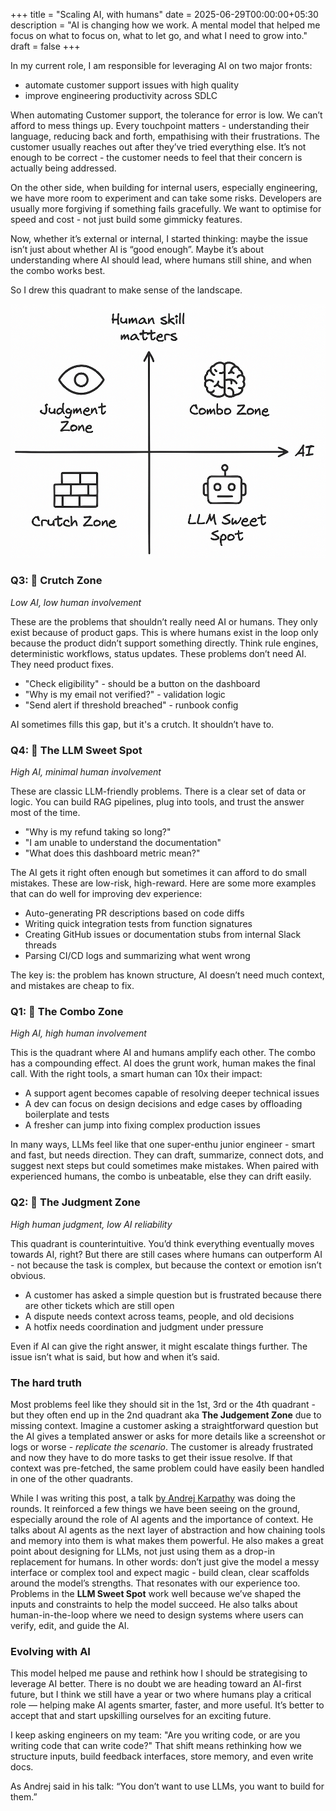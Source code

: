 +++
title = "Scaling AI, with humans"
date = 2025-06-29T00:00:00+05:30
description = "AI is changing how we work. A mental model that helped me focus on what to focus on, what to let go, and what I need to grow into."
draft = false
+++

In my current role, I am responsible for leveraging AI on two major fronts:

- automate customer support issues with high quality  
- improve engineering productivity across SDLC

When automating Customer support, the tolerance for error is low. We can’t afford to mess things up. Every touchpoint matters - understanding their language, reducing back and forth, empathising with their frustrations. The customer usually reaches out after they’ve tried everything else. It’s not enough to be correct - the customer needs to feel that their concern is actually being addressed.

On the other side, when building for internal users, especially engineering, we have more room to experiment and can take some risks. Developers are usually more forgiving if something fails gracefully. We want to optimise for speed and cost - not just build some gimmicky features.

Now, whether it’s external or internal, I started thinking: maybe the issue isn’t just about whether AI is “good enough”. Maybe it’s about understanding where AI should lead, where humans still shine, and when the combo works best.

So I drew this quadrant to make sense of the landscape.

![AI vs Humans Quadrant](ai-and-humans.png)

### Q3: 🧱 Crutch Zone  
*Low AI, low human involvement*

These are the problems that shouldn’t really need AI or humans. They only exist because of product gaps. This is where humans exist in the loop only because the product didn’t support something directly. Think rule engines, deterministic workflows, status updates. These problems don’t need AI. They need product fixes.

- "Check eligibility" - should be a button on the dashboard  
- "Why is my email not verified?" - validation logic  
- "Send alert if threshold breached" - runbook config

AI sometimes fills this gap, but it's a crutch. It shouldn’t have to.

### Q4: 🤖 The LLM Sweet Spot  
*High AI, minimal human involvement*

These are classic LLM-friendly problems. There is a clear set of data or logic. You can build RAG pipelines, plug into tools, and trust the answer most of the time.

- "Why is my refund taking so long?"  
- "I am unable to understand the documentation"  
- "What does this dashboard metric mean?"

The AI gets it right often enough but sometimes it can afford to do small mistakes. These are low-risk, high-reward. Here are some more examples that can do well for improving dev experience:

- Auto-generating PR descriptions based on code diffs  
- Writing quick integration tests from function signatures  
- Creating GitHub issues or documentation stubs from internal Slack threads  
- Parsing CI/CD logs and summarizing what went wrong

The key is: the problem has known structure, AI doesn’t need much context, and mistakes are cheap to fix.

### Q1: 🧠 The Combo Zone  
*High AI, high human involvement*

This is the quadrant where AI and humans amplify each other. The combo has a compounding effect. AI does the grunt work, human makes the final call. With the right tools, a smart human can 10x their impact:

- A support agent becomes capable of resolving deeper technical issues  
- A dev can focus on design decisions and edge cases by offloading boilerplate and tests  
- A fresher can jump into fixing complex production issues

In many ways, LLMs feel like that one super-enthu junior engineer - smart and fast, but needs direction. They can draft, summarize, connect dots, and suggest next steps but could sometimes make mistakes. When paired with experienced humans, the combo is unbeatable, else they can drift easily.

### Q2: 👀 The Judgment Zone  
*High human judgment, low AI reliability*

This quadrant is counterintuitive. You’d think everything eventually moves towards AI, right? But there are still cases where humans can outperform AI - not because the task is complex, but because the context or emotion isn’t obvious.

- A customer has asked a simple question but is frustrated because there are other tickets which are still open  
- A dispute needs context across teams, people, and old decisions  
- A hotfix needs coordination and judgment under pressure

Even if AI can give the right answer, it might escalate things further. The issue isn’t what is said, but how and when it’s said.

### The hard truth

Most problems feel like they should sit in the 1st, 3rd or the 4th quadrant - but they often end up in the 2nd quadrant aka **The Judgement Zone** due to missing context. Imagine a customer asking a straightforward question but the AI gives a templated answer or asks for more details like a screenshot or logs or worse - *replicate the scenario*. The customer is already frustrated and now they have to do more tasks to get their issue resolve. If that context was pre-fetched, the same problem could have easily been handled in one of the other quadrants.

While I was writing this post, a talk [by Andrej Karpathy](https://youtu.be/LCEmiRjPEtQ?si=e_TVa6I6WZVOlrru) was doing the rounds. It reinforced a few things we have been seeing on the ground, especially around the role of AI agents and the importance of context. He talks about AI agents as the next layer of abstraction and how chaining tools and memory into them is what makes them powerful. He also makes a great point about designing for LLMs, not just using them as a drop-in replacement for humans. In other words: don’t just give the model a messy interface or complex tool and expect magic - build clean, clear scaffolds around the model’s strengths. That resonates with our experience too. Problems in the **LLM Sweet Spot** work well because we’ve shaped the inputs and constraints to help the model succeed. He also talks about human-in-the-loop where we need to design systems where users can verify, edit, and guide the AI.

### Evolving with AI

This model helped me pause and rethink how I should be strategising to leverage AI better. There is no doubt we are heading toward an AI-first future, but I think we still have a year or two where humans play a critical role — helping make AI agents smarter, faster, and more useful. It’s better to accept that and start upskilling ourselves for an exciting future.

I keep asking engineers on my team: "Are you writing code, or are you writing code that can write code?" That shift means rethinking how we structure inputs, build feedback interfaces, store memory, and even write docs.

As Andrej said in his talk: “You don’t want to use LLMs, you want to build for them.”